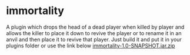 # immortality
A plugin which drops the head of a dead player when killed by player and allows the killer to place it down to revive the player or to rename it in an anvil and then place it to revive that player.
Just build it and put it in your plugins folder or use the link below
[immortality-1.0-SNAPSHOT.jar.zip](https://github.com/bifaciall/immortality/files/9954399/immortality-1.0-SNAPSHOT.jar.zip)
